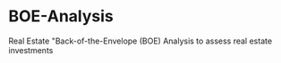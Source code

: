 # BOE-Analysis
Real Estate "Back-of-the-Envelope (BOE) Analysis to assess real estate investments


